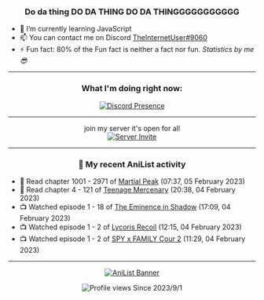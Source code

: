 <div align="center">

### Do da thing DO DA THING DO DA THINGGGGGGGGGGG
</div>

- 🌱 I’m currently learning JavaScript
- 📫 You can contact me on Discord [TheInternetUser#9060](https://discord.com/users/534117072796385300)
- ⚡ Fun fact: 80% of the Fun fact is neither a fact nor fun. _Statistics by me 😎_
<hr>

<div align="center">

### What I'm doing right now:
[![Discord Presence](https://lanyard.cnrad.dev/api/534117072796385300)](https://discord.com/users/534117072796385300)
<hr>

join my server it's open for all <br>
[![Server Invite](https://invidget.switchblade.xyz/bfYgVHxrSs)](https://discord.gg/bfYgVHxrSs)

<hr>
  
### 🌸 My recent AniList activity

</div>

<!-- ANILIST_ACTIVITY:start -->

-   📖 Read chapter 1001 - 2971 of [Martial Peak](https://anilist.co/manga/104494) (07:37, 05 February 2023)
-   📖 Read chapter 4 - 121 of [Teenage Mercenary](https://anilist.co/manga/126297) (20:38, 04 February 2023)
-   📺 Watched episode 1 - 18 of [The Eminence in Shadow](https://anilist.co/anime/130298) (17:09, 04 February 2023)
-   📺 Watched episode 1 - 2 of [Lycoris Recoil](https://anilist.co/anime/143270) (12:15, 04 February 2023)
-   📺 Watched episode 1 - 2 of [SPY x FAMILY Cour 2](https://anilist.co/anime/142838) (11:29, 04 February 2023)

<!-- ANILIST_ACTIVITY:end -->
<hr>

<div align="center">

[![AniList Banner](https://img.anili.st/User/929966)](https://anilist.co/user/TheInternetUser)

![Profile views](https://gpvc.arturio.dev/TheInternetUse7) Since 2023/9/1

</div>
